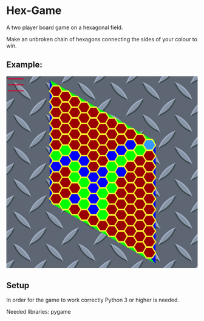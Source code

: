 # Hex-Game
A two player board game on a hexagonal field.

Make an unbroken chain of hexagons connecting the sides of your colour to win.

## Example:
![](/img/example.png)

## Setup
In order for the game to work correctly Python 3 or higher is needed. 

Needed libraries: pygame
